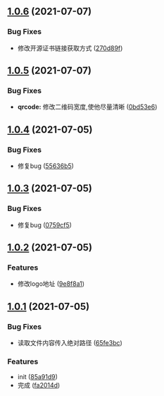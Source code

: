 ## [1.0.6](https://gitee.com/agile-development-system/agds-doc-preset/compare/v1.0.5...v1.0.6) (2021-07-07)


### Bug Fixes

* 修改开源证书链接获取方式 ([270d89f](https://gitee.com/agile-development-system/agds-doc-preset/commits/270d89f1cf4fe0e3e3f4b182538341bc48467fcf))



## [1.0.5](https://gitee.com/agile-development-system/agds-doc-preset/compare/v1.0.4...v1.0.5) (2021-07-07)


### Bug Fixes

* **qrcode:** 修改二维码宽度,使他尽量清晰 ([0bd53e6](https://gitee.com/agile-development-system/agds-doc-preset/commits/0bd53e6fb47b84d5f2ff436d128a672cb2931001))



## [1.0.4](https://gitee.com/agile-development-system/agds-doc-preset/compare/v1.0.3...v1.0.4) (2021-07-05)


### Bug Fixes

* 修复bug ([55636b5](https://gitee.com/agile-development-system/agds-doc-preset/commits/55636b53944a4233ff13ac7bb6e25c4ff5bd247b))



## [1.0.3](https://gitee.com/agile-development-system/agds-doc-preset/compare/v1.0.2...v1.0.3) (2021-07-05)


### Bug Fixes

* 修复bug ([0759cf5](https://gitee.com/agile-development-system/agds-doc-preset/commits/0759cf5344e6ed63f1e8842f65a9e155cdb52e29))



## [1.0.2](https://gitee.com/agile-development-system/agds-doc-preset/compare/v1.0.1...v1.0.2) (2021-07-05)


### Features

* 修改logo地址 ([9e8f8a1](https://gitee.com/agile-development-system/agds-doc-preset/commits/9e8f8a178f59b810a201fb9522f617baf1a3083f))



## [1.0.1](https://gitee.com/agile-development-system/agds-doc-preset/compare/85a91d905567ca2e3e222938bbcd0d636c4e9bfc...v1.0.1) (2021-07-05)


### Bug Fixes

* 读取文件内容传入绝对路径 ([65fe3bc](https://gitee.com/agile-development-system/agds-doc-preset/commits/65fe3bc69affa972e8db200413c403b96736dd72))


### Features

* init ([85a91d9](https://gitee.com/agile-development-system/agds-doc-preset/commits/85a91d905567ca2e3e222938bbcd0d636c4e9bfc))
* 完成 ([fa2014d](https://gitee.com/agile-development-system/agds-doc-preset/commits/fa2014d4f1445119e8f5ae77257da4e6b90ffcb8))



